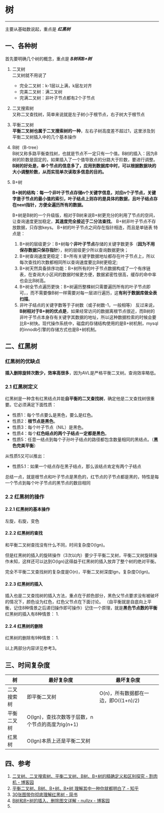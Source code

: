# 树
***
主要从基础数说起，重点是 ***红黑树***
## 一、各种树
首先要明确几个树的概念，重点是 ***B树和B+树***
1. 二叉树  
   二叉树就不用说了
   * 完全二叉树：k-1层以上满，k层左对齐
   * 完美二叉树：满二叉树
   * 完满二叉树：非叶子节点都有2个子节点
  
2. 二叉搜索树  
   又称二叉查找树，简单来说就是左子树小于根节点，右子树大于根节点
   
3. 平衡二叉树  
   **平衡二叉树也属于二叉搜索树的一种**，左右子树高度差不超过1，这里涉及到平衡二叉树插入中的几个基本操作
   
4. B树（B-tree）  
   B树又称多路平衡查找树，也就是节点不一定只有一个值。B树的插入：因为B树的阶数是固定的，如果插入了一个值导致点的分路大于阶数，要进行调整。
   **B树的好处是，单个节点的信息多了，应用到数据库中时，可以根据数据块的大小调整阶数，从而实现单次读取多信息的目的。**
   
5. B+树  
   
   **B+树的结构：每一个非叶子节点存储n个关键字信息，对应n个子节点，关键字是子节点的最小值的索引，叶子结点上则存的是具体的数据，且叶子结点存在next指针，方便全遍历所有的数据。**
   
   B+树是B树的一个升级版，相对于B树来说B+树更充分的利用了节点的空间，让查询速度更加稳定，**其速度完全接近于二分法查找**。
   B+树非叶子节点不存放数据，只存放keys。
   B+树的叶子节点之间存在指针相连，而且是单链表
   特点是：
   
   1. B+树的层级更少：B+树每个**非叶子节点**存储的关键字数更多（**因为不用保存数据只保存指针**），树的层级更少所以查询数据更快；
   2. B+树查询速度更稳定：B+所有关键字数据地址都存在叶子节点上，所以每次查找的次数都相同所以查询速度要比B树更稳定;
   3. B+树天然具备排序功能：B+树所有的叶子节点数据构成了一个有序链表，在查询大小区间的数据时候更方便，数据紧密性很高，缓存的命中率也会比B树高。
   4. B+树全节点遍历更快：B+树遍历整棵树只需要遍历所有的叶子节点即可，，而不需要像B树一样需要对每一层进行遍历，这**有利于数据库做全表扫描**。
   5. 非叶子结点的关键字数等于子树数（或子树数-1，一般相等）
   反过来说，**B树相对于B+树的优点是**，如果经常访问的数据离根节点很近，而B树的非叶子节点本身存有关键字其数据的地址，所以这种数据检索的时候会要比B+树快。现代操作系统中，磁盘的存储结构使用的是B+树机制，mysql的innodb引擎的存储方式也是B+树机制。
   
## 二、红黑树

### 红黑树的优缺点

**插入删除旋转次数少，效率高很多**，因为AVL是严格平衡二叉树。查询效率略低。

### 2.1 红黑树定义

红黑树是一种含有红黑结点并能**自平衡的二叉查找树**，确定他是二叉查找树很重要。它必须满足下面性质：

* 性质1：每个节点要么是黑色，要么是红色。
* 性质2：**根节点是黑色**。
* 性质3：每个叶子节点（NIL）是黑色。
* 性质4：每个**红色结点的两个子结点一定都是黑色**。
* 性质5：任意一结点到每个子孙叶子结点的路径都包含数量相同的黑结点。（**黑色完美平衡**）

从性质5又可以推出：
* 性质5.1：如果一个结点存在黑子结点，那么该结点肯定有两个子结点

总结一点，就是根节点和叶子节点是黑色的，红节点的子节点都是黑的，特性是每一个节点到每个叶子节点的黑节点的数目相同

### 2.2 红黑树的操作

#### 2.2.1 红黑树的基本操作
左旋，右旋，变色

#### 2.2.2 红黑树的查找
   和平衡二叉树查找没有什么不同，时间复杂度O(lgn)。

   但是红黑树的插入的旋转操作（3次以内）要少于平衡二叉树，平衡二叉树旋转操作未知，这样还可以达到O(lgn)这得益于红黑树的插入放弃了整个树的绝对平衡。

   完全不平衡二叉查找树的复杂度是O(n)，平衡二叉树深度lgn，复杂度O(lgn)。

#### 2.2.3 红黑树的插入
插入也是二叉查找树的插入方法，重点在于颜色部分，黑色父节点要求没有被破坏的情况下，颜色设为红色，红色父节点在下面讨论。
（自平衡就是自底向上平衡，记住8种情景之后递归操作即可操作）记住一个原理，就是**黑色节点数的平衡**
红黑树的插入有8种情景：
1. 



#### 2.2.4 红黑树的删除
红黑树的删除有9种情景：
1. 

以上两部分内容详见参考3。

## 三、时间复杂度
|树|最好复杂度|最坏复杂度|
|---|---|---|
|二叉搜索树|即平衡二叉树|O(n)，所有数据都在一边，即O((1+n)/2)|
|平衡二叉树|O(lgn)，查找次数等于层数，n个节点的高度为lg(n+1)||
|红黑树|O(lgn)本质上还是平衡二叉树||

## 四、参考
1. [二叉树、二叉搜索树、平衡二叉树、B树、B+树的精确定义和区别探究 - 割肉机 - 博客园](https://www.cnblogs.com/williamjie/p/11081096.html)
2. [平衡二叉树、B树、B+树、B*树 理解其中一种你就都明白了 - 知乎](https://zhuanlan.zhihu.com/p/27700617)
3. [30张图带你彻底理解红黑树 - 简书](https://www.jianshu.com/p/e136ec79235c)
4. [B树和B+树的插入、删除图文详解 - nullzx - 博客园](https://www.cnblogs.com/nullzx/p/8729425.html)
5. 